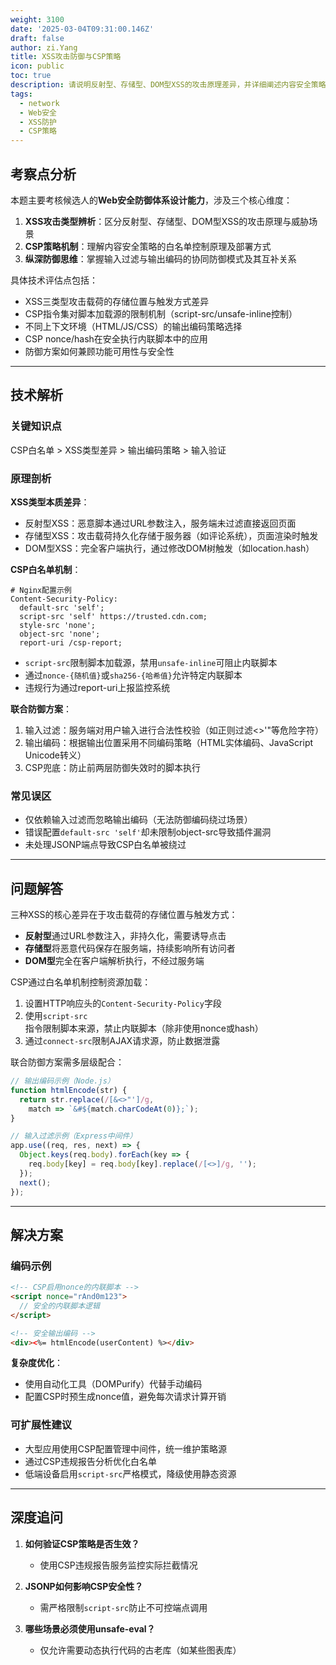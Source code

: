```yaml
---
weight: 3100
date: '2025-03-04T09:31:00.146Z'
draft: false
author: zi.Yang
title: XSS攻击防御与CSP策略
icon: public
toc: true
description: 请说明反射型、存储型、DOM型XSS的攻击原理差异，并详细阐述内容安全策略（CSP）如何通过白名单机制限制脚本加载源，以及输入过滤与输出编码的联合防御方案。
tags:
  - network
  - Web安全
  - XSS防护
  - CSP策略
---
```


## 考察点分析
本题主要考核候选人的**Web安全防御体系设计能力**，涉及三个核心维度：
1. **XSS攻击类型辨析**：区分反射型、存储型、DOM型XSS的攻击原理与威胁场景
2. **CSP策略机制**：理解内容安全策略的白名单控制原理及部署方式
3. **纵深防御思维**：掌握输入过滤与输出编码的协同防御模式及其互补关系

具体技术评估点包括：
- XSS三类型攻击载荷的存储位置与触发方式差异
- CSP指令集对脚本加载源的限制机制（script-src/unsafe-inline控制）
- 不同上下文环境（HTML/JS/CSS）的输出编码策略选择
- CSP nonce/hash在安全执行内联脚本中的应用
- 防御方案如何兼顾功能可用性与安全性

---

## 技术解析

### 关键知识点
CSP白名单 > XSS类型差异 > 输出编码策略 > 输入验证

### 原理剖析
**XSS类型本质差异**：
- 反射型XSS：恶意脚本通过URL参数注入，服务端未过滤直接返回页面
- 存储型XSS：攻击载荷持久化存储于服务器（如评论系统），页面渲染时触发
- DOM型XSS：完全客户端执行，通过修改DOM树触发（如location.hash）

**CSP白名单机制**：
```nginx
# Nginx配置示例
Content-Security-Policy: 
  default-src 'self';
  script-src 'self' https://trusted.cdn.com;
  style-src 'none';
  object-src 'none';
  report-uri /csp-report;
```
- `script-src`限制脚本加载源，禁用`unsafe-inline`可阻止内联脚本
- 通过`nonce-{随机值}`或`sha256-{哈希值}`允许特定内联脚本
- 违规行为通过report-uri上报监控系统

**联合防御方案**：
1. 输入过滤：服务端对用户输入进行合法性校验（如正则过滤<>'"等危险字符）
2. 输出编码：根据输出位置采用不同编码策略（HTML实体编码、JavaScript Unicode转义）
3. CSP兜底：防止前两层防御失效时的脚本执行

### 常见误区
- 仅依赖输入过滤而忽略输出编码（无法防御编码绕过场景）
- 错误配置`default-src 'self'`却未限制object-src导致插件漏洞
- 未处理JSONP端点导致CSP白名单被绕过

---

## 问题解答

三种XSS的核心差异在于攻击载荷的存储位置与触发方式：
- **反射型**通过URL参数注入，非持久化，需要诱导点击
- **存储型**将恶意代码保存在服务端，持续影响所有访问者
- **DOM型**完全在客户端解析执行，不经过服务端

CSP通过白名单机制控制资源加载：
1. 设置HTTP响应头的`Content-Security-Policy`字段
2. 使用`script-src`指令限制脚本来源，禁止内联脚本（除非使用nonce或hash）
3. 通过`connect-src`限制AJAX请求源，防止数据泄露

联合防御方案需多层级配合：
```javascript
// 输出编码示例（Node.js）
function htmlEncode(str) {
  return str.replace(/[&<>"']/g, 
    match => `&#${match.charCodeAt(0)};`);
}

// 输入过滤示例（Express中间件）
app.use((req, res, next) => {
  Object.keys(req.body).forEach(key => {
    req.body[key] = req.body[key].replace(/[<>]/g, '');
  });
  next();
});
```

---

## 解决方案

### 编码示例
```html
<!-- CSP启用nonce的内联脚本 -->
<script nonce="rAnd0m123">
  // 安全的内联脚本逻辑
</script>

<!-- 安全输出编码 -->
<div><%= htmlEncode(userContent) %></div>
```

**复杂度优化**：
- 使用自动化工具（DOMPurify）代替手动编码
- 配置CSP时预生成nonce值，避免每次请求计算开销

### 可扩展性建议
- 大型应用使用CSP配置管理中间件，统一维护策略源
- 通过CSP违规报告分析优化白名单
- 低端设备启用`script-src`严格模式，降级使用静态资源

---

## 深度追问

1. **如何验证CSP策略是否生效？**
   - 使用CSP违规报告服务监控实际拦截情况

2. **JSONP如何影响CSP安全性？**
   - 需严格限制`script-src`防止不可控端点调用

3. **哪些场景必须使用unsafe-eval？**
   - 仅允许需要动态执行代码的古老库（如某些图表库）
